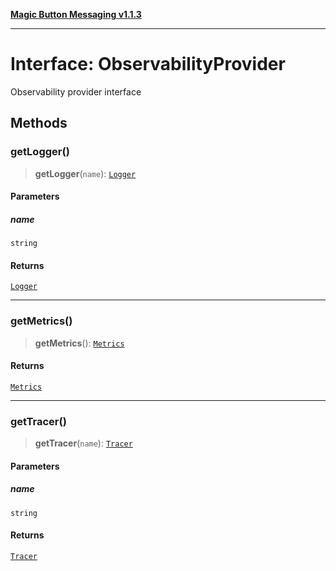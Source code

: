 [**Magic Button Messaging v1.1.3**](../README.md)

***

# Interface: ObservabilityProvider

Observability provider interface

## Methods

### getLogger()

> **getLogger**(`name`): [`Logger`](Logger.md)

#### Parameters

##### name

`string`

#### Returns

[`Logger`](Logger.md)

***

### getMetrics()

> **getMetrics**(): [`Metrics`](Metrics.md)

#### Returns

[`Metrics`](Metrics.md)

***

### getTracer()

> **getTracer**(`name`): [`Tracer`](Tracer.md)

#### Parameters

##### name

`string`

#### Returns

[`Tracer`](Tracer.md)
